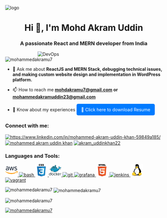 ![logo](https://github.com/MohammedAkramU7/Mohd-Akram-Uddin/blob/main/Akram.png)
<h1 align="center">Hi 👋, I'm Mohd Akram Uddin</h1>
<h3 align="center">A passionate React and MERN developer from India</h3>

<img align="right" alt="DevOps" width="400" src="https://camo.githubusercontent.com/6f927365ba0fec8bd6e97bdcb9837c500515600a8c1bcc100f3c7a5287c6889e/68747470733a2f2f6c66736f6c7574696f6e732e6e65742f77702d636f6e74656e742f75706c6f6164732f323032312f31322f46756c6c2d537461636b2d446576656c6f706d656e742d46656174757265642d496d6167652d4c6576656c466976652d536f6c7574696f6e732e676966" >

<p align="left"> <img src="https://komarev.com/ghpvc/?username=mohammedakramu7&label=Profile%20views&color=0e75b6&style=flat" alt="mohammedakramu7" /> </p>



- 💬 Ask me about **ReactJS and MERN Stack, debugging technical issues, and making custom website design and implementation in WordPress platform.**

- 📫 How to reach me **mohdakramu7@gmail.com or mohammedakramuddin23@gmail.com**

- 📄 Know about my experiences <a href="https://github.com/MohammedAkramU7/MohammedAkramU7/blob/main/Akram-resume.pdf" style="display: inline-block; padding: 10px 15px; background-color: #007bff; color: white; text-decoration: none; border-radius: 5px;">📄 Click here to download Resume</a>


<h3 align="left">Connect with me:</h3>
<p align="left">
<a href="https://linkedin.com/in/https://www.linkedin.com/in/mohammed-akram-uddin-khan-59849a185/" target="blank"><img align="center" src="https://raw.githubusercontent.com/rahuldkjain/github-profile-readme-generator/master/src/images/icons/Social/linked-in-alt.svg" alt="https://www.linkedin.com/in/mohammed-akram-uddin-khan-59849a185/" height="30" width="40" /></a>
<a href="https://fb.com/mohammed akram uddin khan" target="blank"><img align="center" src="https://raw.githubusercontent.com/rahuldkjain/github-profile-readme-generator/master/src/images/icons/Social/facebook.svg" alt="mohammed akram uddin khan" height="30" width="40" /></a>
<a href="https://instagram.com/akram_uddinkhan22" target="blank"><img align="center" src="https://raw.githubusercontent.com/rahuldkjain/github-profile-readme-generator/master/src/images/icons/Social/instagram.svg" alt="akram_uddinkhan22" height="30" width="40" /></a>
</p>

<h3 align="left">Languages and Tools:</h3>
<p align="left"> 
  <a href="https://aws.amazon.com" target="_blank" rel="noreferrer"> 
    <img src="https://raw.githubusercontent.com/devicons/devicon/master/icons/amazonwebservices/amazonwebservices-original-wordmark.svg" alt="aws" width="40" height="40"/> 
  </a> 
  <a href="https://www.gnu.org/software/bash/" target="_blank" rel="noreferrer"> 
    <img src="https://www.vectorlogo.zone/logos/gnu_bash/gnu_bash-icon.svg" alt="bash" width="40" height="40"/> 
  </a> 
  <a href="https://www.w3schools.com/css/" target="_blank" rel="noreferrer"> 
    <img src="https://raw.githubusercontent.com/devicons/devicon/master/icons/css3/css3-original-wordmark.svg" alt="css3" width="40" height="40"/> 
  </a> 
  <a href="https://www.docker.com/" target="_blank" rel="noreferrer"> 
    <img src="https://raw.githubusercontent.com/devicons/devicon/master/icons/docker/docker-original-wordmark.svg" alt="docker" width="40" height="40"/> 
  </a> 
  <a href="https://git-scm.com/" target="_blank" rel="noreferrer"> 
    <img src="https://www.vectorlogo.zone/logos/git-scm/git-scm-icon.svg" alt="git" width="40" height="40"/> 
  </a> 
  <a href="https://grafana.com" target="_blank" rel="noreferrer"> 
    <img src="https://www.vectorlogo.zone/logos/grafana/grafana-icon.svg" alt="grafana" width="40" height="40"/> 
  </a> 
  <a href="https://www.w3.org/html/" target="_blank" rel="noreferrer"> 
    <img src="https://raw.githubusercontent.com/devicons/devicon/master/icons/html5/html5-original-wordmark.svg" alt="html5" width="40" height="40"/> 
  </a> 
  <a href="https://www.jenkins.io" target="_blank" rel="noreferrer"> 
    <img src="https://www.vectorlogo.zone/logos/jenkins/jenkins-icon.svg" alt="jenkins" width="40" height="40"/> 
  </a> 
 
  <a href="https://www.linux.org/" target="_blank" rel="noreferrer"> 
    <img src="https://raw.githubusercontent.com/devicons/devicon/master/icons/linux/linux-original.svg" alt="linux" width="40" height="40"/> 
  </a> 
  <a href="https://www.vagrantup.com/" target="_blank" rel="noreferrer"> 
    <img src="https://gurzu.com/img/gurzu/mern-stack-01.webp" alt="vagrant" width="80" height="40"/> 
  </a> 
</p>


<p><img align="left" src="https://github-readme-stats.vercel.app/api/top-langs?username=mohammedakramu7&show_icons=true&locale=en&layout=compact" alt="mohammedakramu7" /></p>

<p>&nbsp;<img align="center" src="https://github-readme-stats.vercel.app/api?username=mohammedakramu7&show_icons=true&locale=en" alt="mohammedakramu7" /></p>

<p><img align="center" src="https://github-readme-streak-stats.herokuapp.com/?user=mohammedakramu7&" alt="mohammedakramu7" /></p>
<p align="left"> <a href="https://github.com/ryo-ma/github-profile-trophy"><img src="https://github-profile-trophy.vercel.app/?username=mohammedakramu7" alt="mohammedakramu7" /></a> </p>
